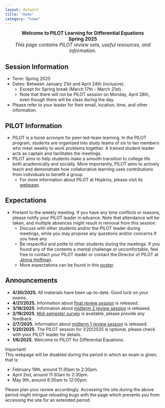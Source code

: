 ```yaml
---
layout: default
title: "Home"
category: "home"
---
```


<div style="text-align: center; font-size: 110%;">
  <b>Welcome to PILOT Learning for Differential Equations</b><br>
  <b>Spring 2025</b><br>
  <i>This page contains PILOT review sets, useful resources, and information.</i>
</div>

## Session Information

- Term: Spring 2025
- Dates: Between January 21st and April 24th (inclusive). 
  - Except for Spring break (March 17th - March 21st).
  - Note that there will not be PILOT session on Monday, April 28th, even though there will be class during the day.
- Please refer to your leader for their email, location, time, and other information.

## PILOT Information

- PILOT is a loose acronym for peer-led-team learning. In the PILOT program, students are organized into study teams of six to ten members who meet weekly to work problems together. A trained student leader acts as captain and facilitates the meetings.
- PILOT aims to help students make a smooth transition to college life both academically and socially. More importantly, PILOT aims to actively teach and demonstrate how collaborative learning uses contributions from individuals to benefit a group.
  - For more information about PILOT at Hopkins, please visit its [webpage](https://academicsupport.jhu.edu/pilot/).

## Expectations

- Present to the weekly meeting. If you have any time conflicts or reasons, please notify your PILOT leader in advance. Note that attendance will be taken, and multiple absences might result in removal from this session.
  - Discuss with other students and/or the PILOT leader during meetings, while you may propose any questions and/or concerns if you have any.
  - Be respectful and polite to other students during the meetings. If you found any of the contents a mental challenge or uncomfortable, feel free to contact your PILOT leader or contact the Director of PILOT at [Jenna Hoffman](mailto:jhoffm71@jhu.edu).
  - More expectations can be found in this [poster](https://www.canva.com/design/DAFrnaGeRfw/LdtGRDW6jg3eoSDfowU-MQ/view?utm_content=DAFrnaGeRfw&utm_campaign=designshare&utm_medium=link&utm_source=publishsharelink).

## Announcements

- **4/30/2025.** All materials have been up-to-date. Good luck on your exams.
- **4/21/2025.** Information about [final review session]({{site.baseurl}}/problem_sets.html#review-session-information) is released.
- **3/18/2025.** Information about [midterm 2 review session]({{site.baseurl}}/problem_sets.html#review-session-information) is released.
- **2/19/2025.** [Mid-semester survey]({{site.baseurl}}/surveys/mid-semester.html) is available, please provide any feedback.
- **2/7/2025.** Information about [midterm 1 review session]({{site.baseurl}}/problem_sets.html#review-session-information) is released.
- **1/20/2025.** The PILOT session for 1/20/2025 is optional, please check with your PILOT leader for details.
- **1/6/2025.** Welcome to PILOT for Differential Equations.


<div class='admonition danger'>
  <div class='title'>Important!</div>
  <div class='content' markdown='1'>
This webpage will be disabled during the period in which an exam is given, that is:

- February 19th, around 11:30am to 2:30pm.
- April 2nd, around 11:30am to 2:30pm.
- May 9th, around 8:30am to 12:00pm.

Please plan your review accordingly. Accessing the site during the above period might intrigue reloading bugs with the page which prevents you from accessing the site for an extended period.
  </div>
</div>
